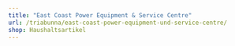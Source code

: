 ```yaml
---
title: "East Coast Power Equipment & Service Centre"
url: /triabunna/east-coast-power-equipment-und-service-centre/
shop: Haushaltsartikel
---
```


